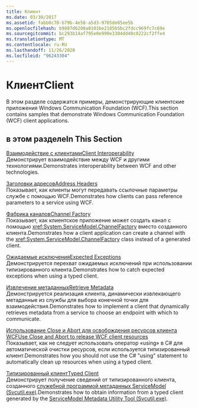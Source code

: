 ```yaml
---
title: Клиент
ms.date: 03/30/2017
ms.assetid: fabb0c70-b79b-4e58-a5d3-9705de85ee5b
ms.openlocfilehash: b9887d6200a0101be2185b5bc2fdcc969fc7c69e
ms.sourcegitcommit: bc293b14af795e0e999e3304dd40c0222cf2ffe4
ms.translationtype: MT
ms.contentlocale: ru-RU
ms.lasthandoff: 11/26/2020
ms.locfileid: "96243304"
---
```

# <a name="client"></a><span data-ttu-id="3d637-102">Клиент</span><span class="sxs-lookup"><span data-stu-id="3d637-102">Client</span></span>

<span data-ttu-id="3d637-103">В этом разделе содержатся примеры, демонстрирующие клиентские приложения Windows Communication Foundation (WCF).</span><span class="sxs-lookup"><span data-stu-id="3d637-103">This section contains samples that demonstrate Windows Communication Foundation (WCF) client applications.</span></span>  
  
## <a name="in-this-section"></a><span data-ttu-id="3d637-104">в этом разделе</span><span class="sxs-lookup"><span data-stu-id="3d637-104">In This Section</span></span>  

 [<span data-ttu-id="3d637-105">Взаимодействие с клиентами</span><span class="sxs-lookup"><span data-stu-id="3d637-105">Client Interoperability</span></span>](client-interoperability.md)  
 <span data-ttu-id="3d637-106">Демонстрирует взаимодействие между WCF и другими технологиями.</span><span class="sxs-lookup"><span data-stu-id="3d637-106">Demonstrates interoperability between WCF and other technologies.</span></span>  
  
 [<span data-ttu-id="3d637-107">Заголовки адресов</span><span class="sxs-lookup"><span data-stu-id="3d637-107">Address Headers</span></span>](address-headers.md)  
 <span data-ttu-id="3d637-108">Показывает, как клиенты могут передавать ссылочные параметры службе с помощью WCF.</span><span class="sxs-lookup"><span data-stu-id="3d637-108">Demonstrates how clients can pass reference parameters to a service using WCF.</span></span>  
  
 [<span data-ttu-id="3d637-109">Фабрика каналов</span><span class="sxs-lookup"><span data-stu-id="3d637-109">Channel Factory</span></span>](channel-factory.md)  
 <span data-ttu-id="3d637-110">Показывает, как клиентское приложение может создать канал с помощью <xref:System.ServiceModel.ChannelFactory> вместо созданного клиента.</span><span class="sxs-lookup"><span data-stu-id="3d637-110">Demonstrates how a client application can create a channel with the <xref:System.ServiceModel.ChannelFactory> class instead of a generated client.</span></span>  
  
 [<span data-ttu-id="3d637-111">Ожидаемые исключения</span><span class="sxs-lookup"><span data-stu-id="3d637-111">Expected Exceptions</span></span>](expected-exceptions.md)  
 <span data-ttu-id="3d637-112">Демонстрируется перехват ожидаемых исключений при использовании типизированного клиента.</span><span class="sxs-lookup"><span data-stu-id="3d637-112">Demonstrates how to catch expected exceptions when using a typed client.</span></span>  
  
 [<span data-ttu-id="3d637-113">Извлечение метаданных</span><span class="sxs-lookup"><span data-stu-id="3d637-113">Retrieve Metadata</span></span>](retrieve-metadata.md)  
 <span data-ttu-id="3d637-114">Демонстрируется реализация клиента, динамически извлекающего метаданные из службы для выбора конечной точки для взаимодействия.</span><span class="sxs-lookup"><span data-stu-id="3d637-114">Demonstrates how to implement a client that dynamically retrieves metadata from a service to choose an endpoint with which to communicate.</span></span>  
  
 [<span data-ttu-id="3d637-115">Использование Close и Abort для освобождения ресурсов клиента WCF</span><span class="sxs-lookup"><span data-stu-id="3d637-115">Use Close and Abort to release WCF client resources</span></span>](use-close-abort-release-wcf-client-resources.md)  
 <span data-ttu-id="3d637-116">Показывает, как не следует использовать оператор «using» в C# для автоматической очистки ресурсов, если используется типизированный клиент.</span><span class="sxs-lookup"><span data-stu-id="3d637-116">Demonstrates how you should not use the C# "using" statement to automatically clean up resources when using a typed client.</span></span>  
  
 [<span data-ttu-id="3d637-117">Типизированный клиент</span><span class="sxs-lookup"><span data-stu-id="3d637-117">Typed Client</span></span>](typed-client.md)  
 <span data-ttu-id="3d637-118">Демонстрирует получение сведений от типизированного клиента, созданного [служебной программой метаданных ServiceModel (Svcutil.exe)](../servicemodel-metadata-utility-tool-svcutil-exe.md).</span><span class="sxs-lookup"><span data-stu-id="3d637-118">Demonstrates how to obtain information from a typed client generated by the [ServiceModel Metadata Utility Tool (Svcutil.exe)](../servicemodel-metadata-utility-tool-svcutil-exe.md).</span></span>
